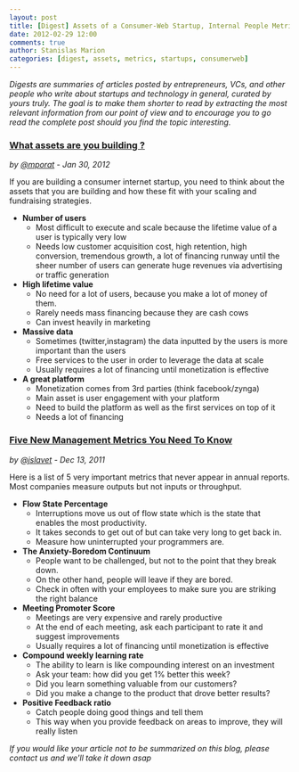 ```yaml
---
layout: post
title: [Digest] Assets of a Consumer-Web Startup, Internal People Metrics
date: 2012-02-29 12:00
comments: true
author: Stanislas Marion
categories: [digest, assets, metrics, startups, consumerweb]
---
```


*Digests are summaries of articles posted by entrepreneurs, VCs, and
other people who write about startups and technology in general, curated
by yours truly. The goal is to make them shorter to read by extracting the most relevant
information from our point of view and to encourage you to go read the
complete post should you find the topic interesting.*


### [What assets are you building ?](http://mporat.tumblr.com/post/16753414806/what-asset-are-you-building "Source")
*by [@mporat](https://twitter.com/#!/mporat) - Jan 30, 2012*

If you are building a consumer internet startup, you need to think about the assets that you are building and how these fit with your scaling and fundraising strategies.

* **Number of users**
  * Most difficult to execute and scale because the lifetime value of a user is typically very low
  * Needs low customer acquisition cost, high retention, high conversion, tremendous growth, a lot of financing runway until the sheer number of users can generate huge revenues via advertising or traffic generation 
* **High lifetime value**
  * No need for a lot of users, because you make a lot of money of them.
  * Rarely needs mass financing because they are cash cows
  * Can invest heavily in marketing
* **Massive data**
  * Sometimes (twitter,instagram) the data inputted by the users is more important than the users
  * Free services to the user in order to leverage the data at scale
  * Usually requires a lot of financing until monetization is effective
* **A great platform**
  * Monetization comes from 3rd parties (think facebook/zynga)
  * Main asset is user engagement with your platform
  * Need to build the platform as well as the first services on top of it
  * Needs a lot of financing




### [Five New Management Metrics You Need To Know](http://www.forbes.com/sites/bruceupbin/2011/12/13/five-new-management-metrics-you-need-to-know/2/ "Source")
*by [@jslavet](https://twitter.com/#!/jslavet) - Dec 13, 2011*

Here is a list of 5 very important metrics that never appear in annual
reports. Most companies measure outputs but not inputs or throughput.

* **Flow State Percentage**
  * Interruptions move us out of flow state which is the state that
  enables the most productivity. 
  * It takes seconds to get out of but can
  take very long to get back in. 
  * Measure how uninterrupted your
  programmers are.
* **The Anxiety-Boredom Continuum**
  * People want to be challenged, but not to the point that they break
  down.
  * On the other hand, people will leave if they are bored.
  * Check in often with your employees to make sure you are striking the
  right balance
* **Meeting Promoter Score**
  * Meetings are very expensive and rarely productive
  * At the end of each meeting, ask each participant to rate it and
  suggest improvements
  * Usually requires a lot of financing until monetization is effective
* **Compound weekly learning rate**
  * The ability to learn is like compounding interest on an investment
  * Ask your team: how did you get 1% better this week?
  * Did you learn something valuable from our customers?
  * Did you make a change to the product that drove better results?
* **Positive Feedback ratio**
  * Catch people doing good things and tell them
  * This way when you provide feedback on areas to improve, they will
  really listen

*If you would like your article not to be summarized on this blog,
please contact us and we'll take it down
asap*
